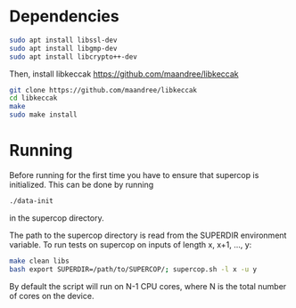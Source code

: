 # Dependencies

```bash
sudo apt install libssl-dev
sudo apt install libgmp-dev
sudo apt install libcrypto++-dev
```

Then, install libkeccak https://github.com/maandree/libkeccak
```bash
git clone https://github.com/maandree/libkeccak
cd libkeccak
make
sudo make install
```

# Running

Before running for the first time you have to ensure that supercop is initialized.
This can be done by running
```bash
./data-init
``` 
in the supercop directory.

The path to the supercop directory is read from the SUPERDIR environment variable.
To run tests on supercop on inputs of length x, x+1, ..., y:

```bash
make clean libs
bash export SUPERDIR=/path/to/SUPERCOP/; supercop.sh -l x -u y
```

By default the script will run on N-1 CPU cores, where N is the total number of cores on the device.
